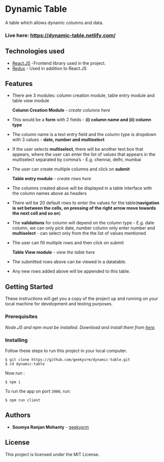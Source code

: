 # Dynamic Table

A table which allows dynamic columns and data.

### Live here: https://dynamic-table.netlify.com/

## Technologies used

- [React.JS](https://reactjs.org/) -Frontend library used in the project.
- [Redux](https://redux.js.org/) - Used in addition to React.JS

## Features

- There are 3 modules: column creation module, table entry module and table view module

     **Column Creation Module** *- create columns here*

- This would be a **form** with 2 fields - **(i) column name and (ii) column type**
- The column name is a text entry field and the column type is dropdown with 3 values - **date, number and multiselect**
- If the user selects **multiselect**, there will be another text box that appears, where the user can enter the list of values that appears in the multiselect separated by comma’s - E.g. chennai, delhi, mumbai
- The user can create multiple columns and click on **submit**

     **Table entry module** *- create rows here*

- The columns created above will be displayed in a table interface with the column names above as headers
- There will be 20 default rows to enter the values for the table(**navigation is set between the cells, on pressing of the right arrow move towards the next cell and so on**)
- The **validations** for column will depend on the column type - E.g. date column, we can only pick date, number column only enter number and **multiselect** - can select only from the the list of values mentioned
- The user can fill multiple rows and then click on submit

     **Table View module** *- view the table here*

- The submitted rows above can be viewed in a datatable.
- Any new rows added above will be appended to this table.

## Getting Started

These instructions will get you a copy of the project up and running on your local machine for development and testing purposes.

### Prerequisites

_Node.JS and npm must be installed. Download and install them from [here](https://nodejs.org)._

### Installing

Follow these steps to run this project in your local computer.

```
$ git clone https://github.com/geekysrm/dynamic-table.git
$ cd dynamic-table
```

Now run :

```
$ npm i
```

To run the app on port `3000`, run:

```
$ npm run client
```

## Authors

- **Soumya Ranjan Mohanty** - [geekysrm](https://github.com/geekysrm)

## License

This project is licensed under the MIT License.
